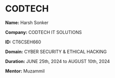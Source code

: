# CODTECH

**Name:** Harsh Sonker

**Company:** CODTECH IT SOLUTIONS

**ID:** CT6CSEH660

**Domain:** CYBER SECURITY & ETHICAL HACKING

**Duration:** JUNE 25th, 2024 to AUGUST 10th, 2024

**Mentor:** Muzammil
